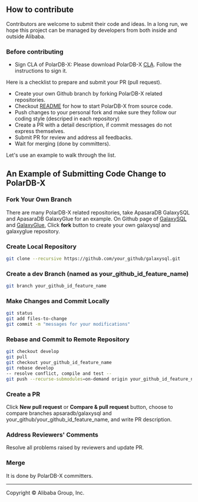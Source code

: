 ## How to contribute

Contributors are welcome to submit their code and ideas. In a long run, we hope this project can be managed by developers from both inside and outside Alibaba.

### Before contributing

* Sign CLA of PolarDB-X:
  Please download PolarDB-X [CLA](https://gist.github.com/alibaba-oss/151a13b0a72e44ba471119c7eb737d74). Follow the instructions to sign it.

Here is a checklist to prepare and submit your PR (pull request).

* Create your own Github branch by forking PolarDB-X related repositories.
* Checkout [README](README.md) for how to start PolarDB-X from source code.
* Push changes to your personal fork and make sure they follow our coding style (descriped in each repository)
* Create a PR with a detail description, if commit messages do not express themselves.
* Submit PR for review and address all feedbacks.
* Wait for merging (done by committers).

Let's use an example to walk through the list.

## An Example of Submitting Code Change to PolarDB-X

### Fork Your Own Branch

There are many PolarDB-X related repositories, take ApasaraDB GalaxySQL and ApasaraDB GalaxyGlue for an example. On Github page of [GalaxySQL](https://github.com/apsaradb/galaxysql) and [GalaxyGlue](https://github.com/apsaradb/galaxyglue), Click **fork** button to create your own galaxysql and galaxyglue repository.

### Create Local Repository
```bash
git clone --recursive https://github.com/your_github/galaxysql.git
```
### Create a dev Branch (named as your_github_id_feature_name)
```bash
git branch your_github_id_feature_name
```
### Make Changes and Commit Locally
```bash
git status
git add files-to-change
git commit -m "messages for your modifications"
```

### Rebase and Commit to Remote Repository
```bash
git checkout develop
git pull
git checkout your_github_id_feature_name
git rebase develop
-- resolve conflict, compile and test --
git push --recurse-submodules=on-demand origin your_github_id_feature_name
```

### Create a PR
Click **New pull request** or **Compare & pull  request** button, choose to compare branches apsaradb/galaxysql and your_github/your_github_id_feature_name, and write PR description.

### Address Reviewers' Comments
Resolve all problems raised by reviewers and update PR.

### Merge
It is done by PolarDB-X committers.
___

Copyright © Alibaba Group, Inc.